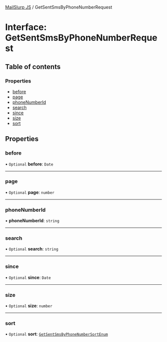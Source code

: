 [MailSlurp JS](../README.md) / GetSentSmsByPhoneNumberRequest

# Interface: GetSentSmsByPhoneNumberRequest

## Table of contents

### Properties

- [before](GetSentSmsByPhoneNumberRequest.md#before)
- [page](GetSentSmsByPhoneNumberRequest.md#page)
- [phoneNumberId](GetSentSmsByPhoneNumberRequest.md#phonenumberid)
- [search](GetSentSmsByPhoneNumberRequest.md#search)
- [since](GetSentSmsByPhoneNumberRequest.md#since)
- [size](GetSentSmsByPhoneNumberRequest.md#size)
- [sort](GetSentSmsByPhoneNumberRequest.md#sort)

## Properties

### before

• `Optional` **before**: `Date`

___

### page

• `Optional` **page**: `number`

___

### phoneNumberId

• **phoneNumberId**: `string`

___

### search

• `Optional` **search**: `string`

___

### since

• `Optional` **since**: `Date`

___

### size

• `Optional` **size**: `number`

___

### sort

• `Optional` **sort**: [`GetSentSmsByPhoneNumberSortEnum`](../enums/GetSentSmsByPhoneNumberSortEnum.md)
